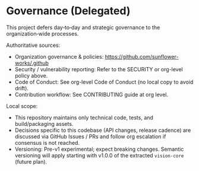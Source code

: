 # Governance (Delegated)

This project defers day‑to‑day and strategic governance to the organization‑wide processes.

Authoritative sources:
- Organization governance & policies: https://github.com/sunflower-works/.github
- Security / vulnerability reporting: Refer to the SECURITY or org-level policy above.
- Code of Conduct: See org-level Code of Conduct (no local copy to avoid drift).
- Contribution workflow: See CONTRIBUTING guide at org level.

Local scope:
- This repository maintains only technical code, tests, and build/packaging assets.
- Decisions specific to this codebase (API changes, release cadence) are discussed via GitHub Issues / PRs and follow org escalation if consensus is not reached.
- Versioning: Pre-v1 experimental; expect breaking changes. Semantic versioning will apply starting with v1.0.0 of the extracted `vision-core` (future plan).

